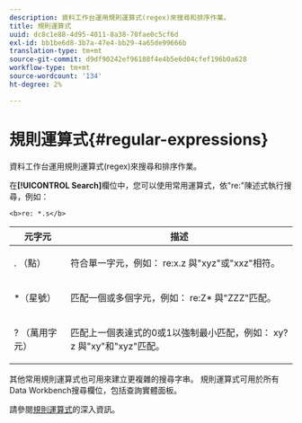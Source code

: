 ```yaml
---
description: 資料工作台運用規則運算式(regex)來搜尋和排序作業。
title: 規則運算式
uuid: dc8c1e88-4d95-4011-8a38-70fae0c5cf6d
exl-id: bb1be6d8-3b7a-47e4-bb29-4a65de99666b
translation-type: tm+mt
source-git-commit: d9df90242ef96188f4e4b5e6d04cfef196b0a628
workflow-type: tm+mt
source-wordcount: '134'
ht-degree: 2%

---
```


# 規則運算式{#regular-expressions}

資料工作台運用規則運算式(regex)來搜尋和排序作業。

在&#x200B;**[!UICONTROL Search]**&#x200B;欄位中，您可以使用常用運算式，依&quot;re:&quot;陳述式執行搜尋，例如：

```
<b>re: *.s</b>
```

<table id="table_BA125AB039794EE382B33003BE4E0AFB"> 
 <thead> 
  <tr> 
   <th colname="col1" class="entry"> 元字元 </th> 
   <th colname="col2" class="entry"> 描述 </th> 
  </tr> 
 </thead>
 <tbody> 
  <tr> 
   <td colname="col1"> <p>. （點） </p> </td> 
   <td colname="col2"> <p>符合單一字元，例如：<span class="filepath"> re:x.z </span>與"xyz"或"xxz"相符。 </p> </td> 
  </tr> 
  <tr> 
   <td colname="col1"> <p>*（星號） </p> </td> 
   <td colname="col2"> <p>匹配一個或多個字元，例如：<span class="filepath"> re:Z* </span>與"ZZZ"匹配。 </p> </td> 
  </tr> 
  <tr> 
   <td colname="col1"> <p>? （萬用字元） </p> </td> 
   <td colname="col2"> <p>匹配上一個表達式的0或1以強制最小匹配，例如：<span class="filepath"> xy?z </span>與"xy"和"xyz"匹配。 </p> </td> 
  </tr> 
 </tbody> 
</table>

其他常用規則運算式也可用來建立更複雜的搜尋字串。 規則運算式可用於所有Data Workbench搜尋欄位，包括查詢實體面板。

請參閱[規則運算式](https://docs.adobe.com/content/help/en/data-workbench/using/dataset/c-dataset-constr.html#Regular_Expressions)的深入資訊。
